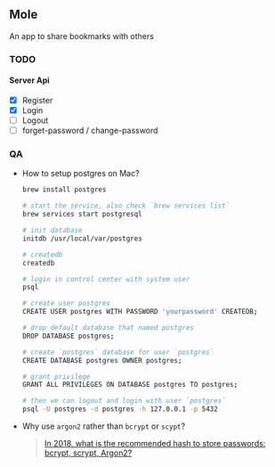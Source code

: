 ## Mole

An app to share bookmarks with others

### TODO

#### Server Api

- [x] Register
- [x] Login
- [ ] Logout
- [ ] forget-password / change-password

### QA

- How to setup postgres on Mac?

  ```bash
  brew install postgres

  # start the service, also check `brew services list`
  brew services start postgresql

  # init database
  initdb /usr/local/var/postgres

  # createdb
  createdb

  # login in control center with system user
  psql

  # create user postgres
  CREATE USER postgres WITH PASSWORD 'yourpassword' CREATEDB;

  # drop default database that named postgres
  DROP DATABASE postgres;

  # create `postgres` database for user `postgres`
  CREATE DATABASE postgres OWNER postgres;

  # grant privilege
  GRANT ALL PRIVILEGES ON DATABASE postgres TO postgres;

  # then we can logout and login with user `postgres`
  psql -U postgres -d postgres -h 127.0.0.1 -p 5432
  ```

- Why use `argon2` rather than `bcrypt` or `scypt`?
  > [In 2018, what is the recommended hash to store passwords: bcrypt, scrypt, Argon2?](https://security.stackexchange.com/questions/193351/in-2018-what-is-the-recommended-hash-to-store-passwords-bcrypt-scrypt-argon2)
